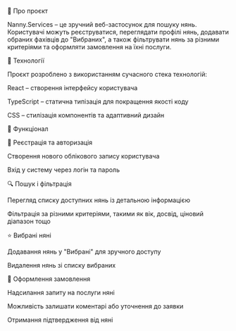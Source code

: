 📌 Про проєкт

Nanny.Services – це зручний веб-застосунок для пошуку нянь. Користувачі можуть реєструватися, переглядати профілі нянь, додавати обраних фахівців до "Вибраних", а також фільтрувати нянь за різними критеріями та оформляти замовлення на їхні послуги.

🚀 Технології

Проєкт розроблено з використанням сучасного стека технологій:

React – створення інтерфейсу користувача

TypeScript – статична типізація для покращення якості коду

CSS – стилізація компонентів та адаптивний дизайн

🔧 Функціонал

👤 Реєстрація та авторизація

Створення нового облікового запису користувача

Вхід у систему через логін та пароль


🔍 Пошук і фільтрація

Перегляд списку доступних нянь із детальною інформацією

Фільтрація за різними критеріями, такими як вік, досвід, ціновий діапазон тощо


⭐ Вибрані няні

Додавання нянь у "Вибрані" для зручного доступу

Видалення нянь зі списку вибраних

🛒 Оформлення замовлення

Надсилання запиту на послуги няні

Можливість залишати коментарі або уточнення до заявки

Отримання підтвердження від няні
